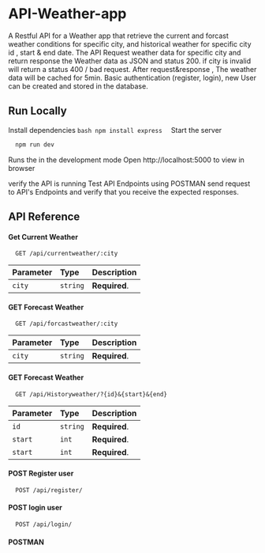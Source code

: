 # API-Weather-app
A Restful API for a Weather app that retrieve the current and forcast weather conditions for specific city, and historical weather for specific city id , start & end date.
The API Request weather data for specific city and return response the Weather data as JSON and status 200. if city is invalid will return a status 400 / bad request.
After request&response , The weather data will be cached for 5min.
Basic authentication (register, login), new User can be created and stored in the database.

## Run Locally
Install dependencies
    ```bash
      npm install express 
    ```
Start the server
```bash
  npm run dev 
```
  Runs the in the development mode
  Open http://localhost:5000 to view in browser

  verify the API is running
  Test API Endpoints using POSTMAN
     send request to API's Endpoints and verify that you receive the expected responses.
  
## API Reference

#### Get Current Weather

```http
  GET /api/currentweather/:city
```

| Parameter | Type     | Description                |
| :-------- | :------- | :------------------------- |
| `city`    | `string` | **Required**.              |

#### GET Forecast Weather

```http
  GET /api/forcastweather/:city
```

| Parameter | Type     | Description                       |
| :-------- | :------- | :-------------------------------- |
| `city`    | `string` | **Required**.                     |

#### GET Forecast Weather

```http
  GET /api/Historyweather/?{id}&{start}&{end}
```

| Parameter | Type     | Description                       |
| :-------- | :------- | :-------------------------------- |
| `id`      | `string` | **Required**.                     |
| `start`   |  `int`   |  **Required**.                    |
| `start `  |  `int`   |  **Required**.                    |

#### POST Register user

```http
  POST /api/register/
```
#### POST login user

```http
  POST /api/login/
```
  
 #### POSTMAN
 

